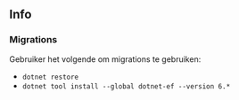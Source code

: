 ## Info


### Migrations

Gebruiker het volgende om migrations te gebruiken:
- `dotnet restore`
- `dotnet tool install --global dotnet-ef --version 6.*`